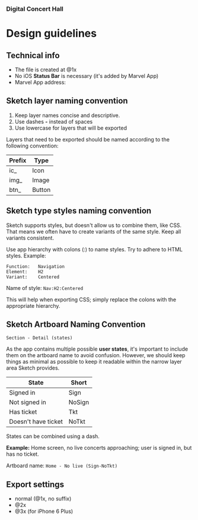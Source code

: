 ### Digital Concert Hall
# Design guidelines

## Technical info

- The file is created at @1x
- No iOS **Status Bar** is necessary (it's added by Marvel App)
- Marvel App address:


## Sketch layer naming convention

1. Keep layer names concise and descriptive.  
2. Use dashes **-** instead of spaces
3. Use lowercase for layers that will be exported

Layers that need to be exported should be named according to the following convention:


Prefix  | Type
--------|-------
ic_		| Icon
img_	| Image
btn_	| Button

## Sketch type styles naming convention

Sketch supports styles, but doesn't allow us to combine them, like CSS. That means we often have to create variants of the same style. Keep all variants consistent.

Use app hierarchy with colons (:) to name styles. Try to adhere to HTML styles. Example:

	Function:	Navigation
	Element:	H2
	Variant:	Centered

Name of style: `Nav:H2:Centered`

This will help when exporting CSS; simply replace the colons with the appropriate hierarchy.

## Sketch Artboard Naming Convention

`Section - Detail (states)`

As the app contains multiple possible **user states**, it's important to include them on the artboard name to avoid confusion. However, we should keep things as minimal as possible to keep it readable within the narrow layer area Sketch provides.

State					|	Short
--|--
Signed in				|	Sign
Not signed in			|	NoSign
Has ticket				|	Tkt
Doesn't have ticket		|	NoTkt

States can be combined using a dash.

**Example:** Home screen, no live concerts approaching; user is signed in, but has no ticket.

Artboard name: `Home - No live (Sign-NoTkt)`


## Export settings

- normal (@1x, no suffix)
- @2x
- @3x (for iPhone 6 Plus)